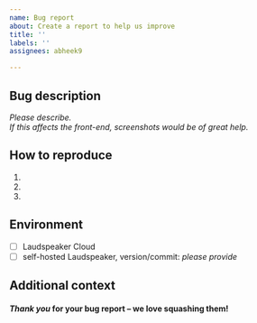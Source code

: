 ```yaml
---
name: Bug report
about: Create a report to help us improve
title: ''
labels: ''
assignees: abheek9

---
```


## Bug description

*Please describe.*  
*If this affects the front-end, screenshots would be of great help.*  

## How to reproduce

1.
2.
3.

## Environment

- [ ] Laudspeaker Cloud
- [ ] self-hosted Laudspeaker, version/commit: _please provide_

## Additional context



#### *Thank you* for your bug report – we love squashing them!
